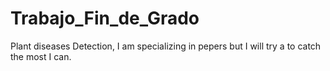 # Trabajo_Fin_de_Grado
Plant diseases Detection, I am specializing in pepers but I will try a to catch the most I can.
